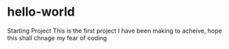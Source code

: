 # hello-world
Starting Project
This is the first project I have been making to acheive, hope this shall chnage my fear of coding
